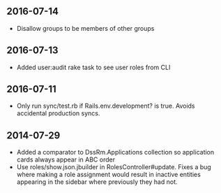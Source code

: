 ## 2016-07-14
- Disallow groups to be members of other groups

## 2016-07-13
- Added user:audit rake task to see user roles from CLI

## 2016-07-11
- Only run sync/test.rb if Rails.env.development? is true. Avoids accidental
production syncs.

## 2014-07-29
- Added a comparator to DssRm.Applications collection so application cards
always appear in ABC order
- Use roles/show.json.jbuilder in RolesController#update. Fixes a bug where
making a role assignment would result in inactive entities appearing in the
sidebar where previously they had not.
